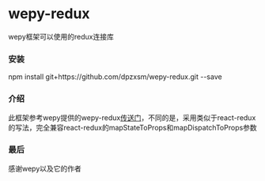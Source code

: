 # wepy-redux
wepy框架可以使用的redux连接库

### 安装
npm install git+https:\/\/github.com/dpzxsm/wepy-redux.git --save

### 介绍
此框架参考wepy提供的wepy-redux[传送门](https://github.com/Tencent/wepy/blob/2.0.x/packages/wepy-redux/README.md)，不同的是，采用类似于react-redux的写法，完全兼容react-redux的mapStateToProps和mapDispatchToProps参数

### 最后
感谢wepy以及它的作者